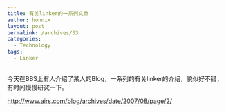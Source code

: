 ```yaml
---
title: 有关linker的一系列文章
author: honnix
layout: post
permalink: /archives/33
categories:
  - Technology
tags:
  - Linker
---
```

今天在BBS上有人介绍了某人的Blog，一系列的有关linker的介绍，貌似好不错，有时间慢慢研究一下。

<a href="http://www.airs.com/blog/archives/date/2007/08/page/2/" title="linker" target="_blank"> http://www.airs.com/blog/archives/date/2007/08/page/2/</a>